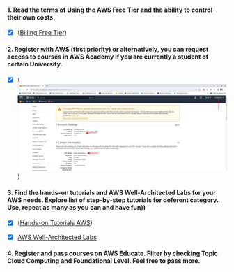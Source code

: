 #### 1. Read the terms of Using the AWS Free Tier and the ability to control their own costs.

- [x] ([Billing Free Tier](https://docs.aws.amazon.com/en_us/awsaccountbilling/latest/aboutv2/billing-free-tier.html))

#### 2. Register with AWS (first priority) or alternatively, you can request access to courses in AWS Academy if you are currently a student of certain University.

- [x] (![](/Screenshots/aws_1.png "aws_1"))

#### 3. Find the hands-on tutorials and AWS Well-Architected Labs for your AWS needs. Explore list of step-by-step tutorials for deferent category. Use, repeat as many as you can and have fun))

- [x] ([Hands-on Tutorials AWS](https://aws.amazon.com/ru/getting-started/hands-on/?awsf.getting-started-category=category%23compute&awsf.getting-started-content-type=content-type%23hands-on&?e=gs2020&p=gsrc&awsf.getting-started-level=*all&getting-started-all.sort-by=item.additionalFields.sortOrder&getting-started-all.sort-order=asc))

- [x] [AWS Well-Architected Labs](https://www.wellarchitectedlabs.com/)


#### 4. Register and pass courses on AWS Educate. Filter by checking Topic Cloud Computing and Foundational Level. Feel free to pass more.
